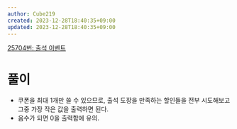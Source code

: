 ```yaml
---
author: Cube219
created: 2023-12-28T18:40:35+09:00
updated: 2023-12-28T18:40:35+09:00
---
```


[25704번: 출석 이벤트](https://www.acmicpc.net/problem/25704)

# 풀이

* 쿠폰을 최대 1개만 쓸 수 있으므로, 출석 도장을 만족하는 할인들을 전부 시도해보고 그중 가장 작은 값을 출력하면 된다.
* 음수가 되면 0을 출력함에 유의.